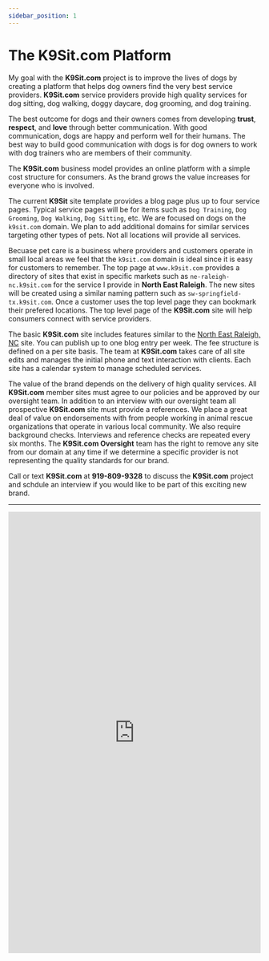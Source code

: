 ```yaml
---
sidebar_position: 1
---
```

# The K9Sit.com Platform
My goal with the **K9Sit.com** project is to improve the lives of dogs by
creating a platform that helps dog owners find the very best service providers.
**K9Sit.com** service providers provide high quality services for dog sitting,
dog walking, doggy daycare, dog grooming, and dog training.

The best outcome for dogs and their owners comes from developing **trust**,
**respect**, and **love** through better communication. With good
communication, dogs are happy and perform well for their humans. The best way
to build good communication with dogs is for dog owners to work with dog
trainers who are members of their community.

The **K9Sit.com** business model provides an online platform with a simple
cost structure for consumers. As the brand grows the value increases for
everyone who is involved.

The current **K9Sit** site template provides a blog page plus up to four
service pages. Typical service pages will be for items such as `Dog Training`,
`Dog Grooming`, `Dog Walking`, `Dog Sitting`, etc. We are focused on dogs on
the `k9sit.com` domain. We plan to add additional domains for similar services
targeting other types of pets. Not all locations will provide all services.

Becuase pet care is a business where providers and customers operate in small
local areas we feel that the `k9sit.com` domain is ideal since it is easy for
customers to remember. The top page at `www.k9sit.com` provides a directory of
sites that exist in specific markets such as `ne-raleigh-nc.k9sit.com` for the
service I provide in **North East Raleigh**. The new sites will be created
using a similar naming pattern such as `sw-springfield-tx.k9sit.com`. Once a
customer uses the top level page they can bookmark their prefered locations.
The top level page of the **K9Sit.com** site will help consumers connect with
service providers.

The basic **K9Sit.com** site includes features similar to the
[North East Raleigh, NC](https://ne-raleigh-nc.k9sit.com/) site. You can
publish up to one blog entry per week. The fee structure is defined on a per
site basis. The team at **K9Sit.com** takes care of all site edits and manages
the initial phone and text interaction with clients. Each site has a calendar
system to manage scheduled services.

The value of the brand depends on the delivery of
high quality services. All **K9Sit.com** member sites must agree to our
policies and be approved by our oversight team. In addition to an interview
with our oversight team all prospective **K9Sit.com** site must provide a
references. We place a great deal of value on endorsements with from people
working in animal rescue organizations that operate in various local community.
We also require background checks. Interviews and reference checks are repeated
every six months. The **K9Sit.com Oversight** team has the right to remove any
site from our domain at any time if we determine a specific provider is not
representing the quality standards for our brand.

Call or text **K9Sit.com** at **919-809-9328** to discuss the **K9Sit.com**
project and schdule an interview if you would like to be part of this exciting
new brand.

<hr/>

<iframe
allowfullscreen
frameborder="0"
height="881"
src="https://www.youtube.com/embed/knmtMffM_ho"
title="Rainy days with Tig"
width="100%"
/>
